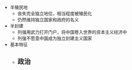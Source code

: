 - 半殖民地
	- 丧失完全独立地位，相当程度被殖民化
	- 仍然维持独立国家和政府的名义
- 半封建
	- 列强用武力打开门户，将中国卷入世界的资本主义经济中
	- 列强不愿意中国成为独立封建主义国家
- 基本特征
	- 政治
		-